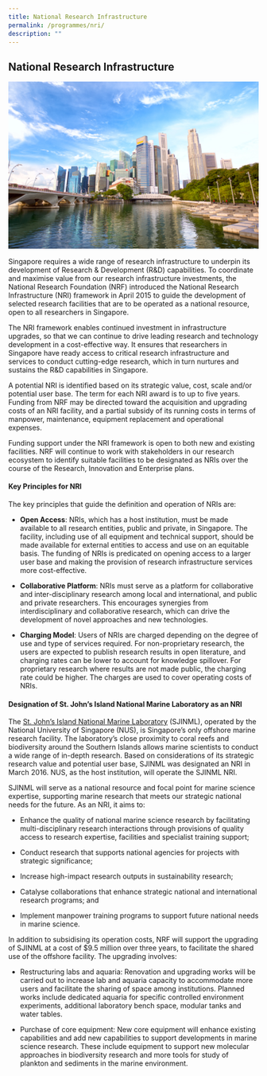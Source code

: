 ```yaml
---
title: National Research Infrastructure
permalink: /programmes/nri/
description: ""
---
```

## National Research Infrastructure ##
![](/images/Programmes/downtown-core-of-singapore.jpg)

Singapore requires a wide range of research infrastructure to underpin its development of Research & Development (R&D) capabilities. To coordinate and maximise value from our research infrastructure investments, the National Research Foundation (NRF) introduced the National Research Infrastructure (NRI) framework in April 2015 to guide the development of selected research facilities that are to be operated as a national resource, open to all researchers in Singapore.  
  
The NRI framework enables continued investment in infrastructure upgrades, so that we can continue to drive leading research and technology development in a cost-effective way. It ensures that researchers in Singapore have ready access to critical research infrastructure and services to conduct cutting-edge research, which in turn nurtures and sustains the R&D capabilities in Singapore.  
  
A potential NRI is identified based on its strategic value, cost, scale and/or potential user base. The term for each NRI award is to up to five years. Funding from NRF may be directed toward the acquisition and upgrading costs of an NRI facility, and a partial subsidy of its running costs in terms of manpower, maintenance, equipment replacement and operational expenses.  
  
Funding support under the NRI framework is open to both new and existing facilities. NRF will continue to work with stakeholders in our research ecosystem to identify suitable facilities to be designated as NRIs over the course of the Research, Innovation and Enterprise plans. 

#### Key Principles for NRI ####

The key principles that guide the definition and operation of NRIs are:  

*   **Open Access**: NRIs, which has a host institution, must be made available to all research entities, public and private, in Singapore. The facility, including use of all equipment and technical support, should be made available for external entities to access and use on an equitable basis. The funding of NRIs is predicated on opening access to a larger user base and making the provision of research infrastructure services more cost-effective.  
      
    
*   **Collaborative Platform**: NRIs must serve as a platform for collaborative and inter-disciplinary research among local and international, and public and private researchers. This encourages synergies from interdisciplinary and collaborative research, which can drive the development of novel approaches and new technologies.  
      
    
*   **Charging Model**: Users of NRIs are charged depending on the degree of use and type of services required. For non-proprietary research, the users are expected to publish research results in open literature, and charging rates can be lower to account for knowledge spillover. For proprietary research where results are not made public, the charging rate could be higher. The charges are used to cover operating costs of NRIs.

#### Designation of St. John’s Island National Marine Laboratory as an NRI ####

The [St. John’s Island National Marine Laboratory](http://sjinml.nus.edu.sg/) (SJINML), operated by the National University of Singapore (NUS), is Singapore’s only offshore marine research facility. The laboratory’s close proximity to coral reefs and biodiversity around the Southern Islands allows marine scientists to conduct a wide range of in-depth research. Based on considerations of its strategic research value and potential user base, SJINML was designated an NRI in March 2016. NUS, as the host institution, will operate the SJINML NRI.  
  
SJINML will serve as a national resource and focal point for marine science expertise, supporting marine research that meets our strategic national needs for the future. As an NRI, it aims to:

*   Enhance the quality of national marine science research by facilitating multi-disciplinary research interactions through provisions of quality access to research expertise, facilities and specialist training support;  
      
    
*   Conduct research that supports national agencies for projects with strategic significance;  
      
    
*   Increase high-impact research outputs in sustainability research;  
      
    
*   Catalyse collaborations that enhance strategic national and international research programs; and  
      
    
*   Implement manpower training programs to support future national needs in marine science.

In addition to subsidising its operation costs, NRF will support the upgrading of SJINML at a cost of $9.5 million over three years, to facilitate the shared use of the offshore facility. The upgrading involves:

*   Restructuring labs and aquaria: Renovation and upgrading works will be carried out to increase lab and aquaria capacity to accommodate more users and facilitate the sharing of space among institutions. Planned works include dedicated aquaria for specific controlled environment experiments, additional laboratory bench space, modular tanks and water tables.  
      
    
*   Purchase of core equipment: New core equipment will enhance existing capabilities and add new capabilities to support developments in marine science research. These include equipment to support new molecular approaches in biodiversity research and more tools for study of plankton and sediments in the marine environment.